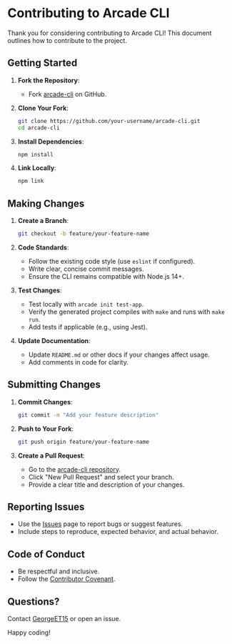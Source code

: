 # Contributing to Arcade CLI

Thank you for considering contributing to Arcade CLI! This document outlines how to contribute to the project.

## Getting Started

1. **Fork the Repository**:

   - Fork [arcade-cli](https://github.com/GeorgeET15/arcade-cli) on GitHub.

2. **Clone Your Fork**:

   ```bash
   git clone https://github.com/your-username/arcade-cli.git
   cd arcade-cli
   ```

3. **Install Dependencies**:

   ```bash
   npm install
   ```

4. **Link Locally**:
   ```bash
   npm link
   ```

## Making Changes

1. **Create a Branch**:

   ```bash
   git checkout -b feature/your-feature-name
   ```

2. **Code Standards**:

   - Follow the existing code style (use `eslint` if configured).
   - Write clear, concise commit messages.
   - Ensure the CLI remains compatible with Node.js 14+.

3. **Test Changes**:

   - Test locally with `arcade init test-app`.
   - Verify the generated project compiles with `make` and runs with `make run`.
   - Add tests if applicable (e.g., using Jest).

4. **Update Documentation**:
   - Update `README.md` or other docs if your changes affect usage.
   - Add comments in code for clarity.

## Submitting Changes

1. **Commit Changes**:

   ```bash
   git commit -m "Add your feature description"
   ```

2. **Push to Your Fork**:

   ```bash
   git push origin feature/your-feature-name
   ```

3. **Create a Pull Request**:
   - Go to the [arcade-cli repository](https://github.com/GeorgeET15/arcade-cli).
   - Click "New Pull Request" and select your branch.
   - Provide a clear title and description of your changes.

## Reporting Issues

- Use the [Issues](https://github.com/GeorgeET15/arcade-cli/issues) page to report bugs or suggest features.
- Include steps to reproduce, expected behavior, and actual behavior.

## Code of Conduct

- Be respectful and inclusive.
- Follow the [Contributor Covenant](https://www.contributor-covenant.org/).

## Questions?

Contact [GeorgeET15](mailto:georgeemmanuelthomas@gmail.com) or open an issue.

Happy coding!
